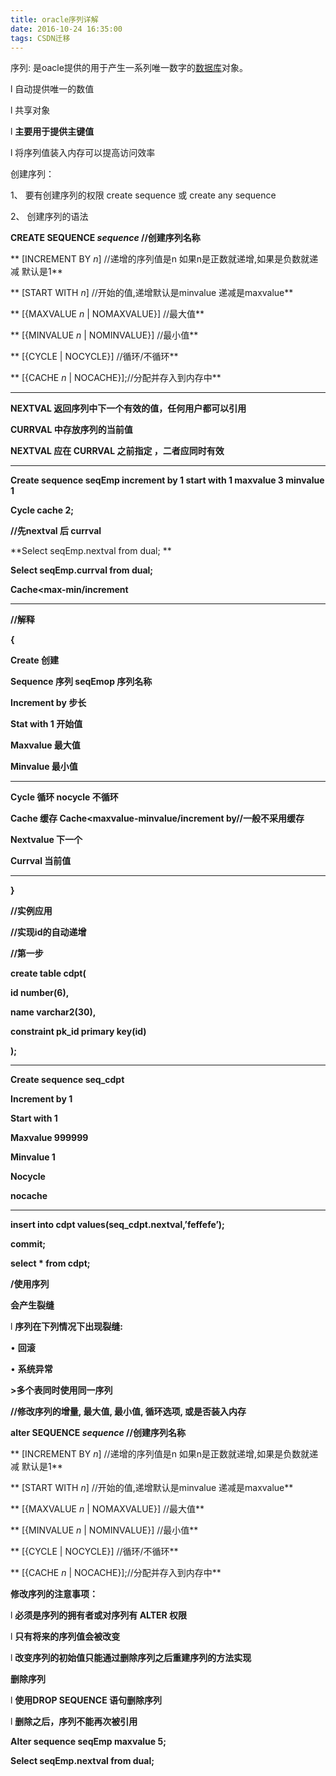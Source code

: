 ```yaml
---
title: oracle序列详解
date: 2016-10-24 16:35:00
tags: CSDN迁移
---
```

   序列: 是oacle提供的用于产生一系列唯一数字的[数据库](http://lib.csdn.net/base/mysql)对象。

 l 自动提供唯一的数值

 l 共享对象

 l **主要用于提供主键值**

 l 将序列值装入内存可以提高访问效率

 创建序列：

 1、 要有创建序列的权限 create sequence 或 create any sequence

 2、 创建序列的语法

 **CREATE SEQUENCE _sequence_ //创建序列名称**

 ** [INCREMENT BY _n_] //递增的序列值是n 如果n是正数就递增,如果是负数就递减 默认是1**

 ** [START WITH _n_] //开始的值,递增默认是minvalue 递减是maxvalue**

 ** [{MAXVALUE _n_ | NOMAXVALUE}] //最大值**

 ** [{MINVALUE _n_ | NOMINVALUE}] //最小值**

 ** [{CYCLE | NOCYCLE}] //循环/不循环**

 ** [{CACHE _n_ | NOCACHE}];//分配并存入到内存中**

 ** **

 **NEXTVAL 返回序列中下一个有效的值，任何用户都可以引用**

 **CURRVAL 中存放序列的当前值**

 **NEXTVAL 应在 CURRVAL 之前指定 ，二者应同时有效**

 ** **

 **Create sequence seqEmp increment by 1 start with 1 maxvalue 3 minvalue 1**

 **Cycle cache 2;**

 **//先nextval 后 currval**

 **Select seqEmp.nextval from dual; **

 **Select seqEmp.currval from dual;**

 **Cache<max-min/increment**

 ** **

 **//解释**

 **{**

 **Create 创建**

 **Sequence 序列 seqEmop 序列名称**

 **Increment by 步长**

 **Stat with 1 开始值**

 **Maxvalue 最大值**

 **Minvalue 最小值**

 ** **

 **Cycle 循环 nocycle 不循环**

 **Cache 缓存 Cache<maxvalue-minvalue/increment by//一般不采用缓存**

 **Nextvalue 下一个**

 **Currval 当前值**

 ** **

 **}**

 **//实例应用**

 **//实现id的自动递增**

 **//第一步**

 **create table cdpt(**

 **id number(6),**

 **name varchar2(30),**

 **constraint pk_id primary key(id)**

 **);**

 ** **

 **Create sequence seq_cdpt**

 **Increment by 1**

 **Start with 1**

 **Maxvalue 999999**

 **Minvalue 1**

 **Nocycle**

 **nocache**

 ** **

 **insert into cdpt values(seq_cdpt.nextval,’feffefe’);**

 **commit;**

 **select * from cdpt;**

 **/使用序列**

 **会产生裂缝**

 l **序列在下列情况下出现裂缝:**

 • **回滚**

 • **系统异常**

 **>多个表同时使用同一序列**

 **//修改序列的增量, 最大值, 最小值, 循环选项, 或是否装入内存**

 **alter SEQUENCE _sequence_ //创建序列名称**

 ** [INCREMENT BY _n_] //递增的序列值是n 如果n是正数就递增,如果是负数就递减 默认是1**

 ** [START WITH _n_] //开始的值,递增默认是minvalue 递减是maxvalue**

 ** [{MAXVALUE _n_ | NOMAXVALUE}] //最大值**

 ** [{MINVALUE _n_ | NOMINVALUE}] //最小值**

 ** [{CYCLE | NOCYCLE}] //循环/不循环**

 ** [{CACHE _n_ | NOCACHE}];//分配并存入到内存中**

 **修改序列的注意事项：**

 l **必须是序列的拥有者或对序列有 ALTER 权限**

 l **只有将来的序列值会被改变**

 l **改变序列的初始值只能通过删除序列之后重建序列的方法实现**

 **删除序列**

 l **使用DROP SEQUENCE 语句删除序列**

 l **删除之后，序列不能再次被引用**

 **Alter sequence seqEmp maxvalue 5;**

 **Select seqEmp.nextval from dual;**

   
 
